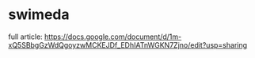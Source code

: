 # swimeda
full article: https://docs.google.com/document/d/1m-xQ5SBbgGzWdQgoyzwMCKEJDf_EDhIATnWGKN7Zjno/edit?usp=sharing
